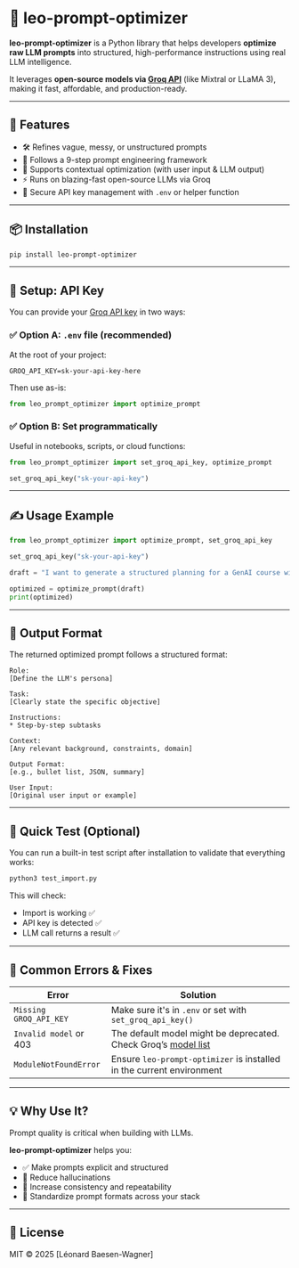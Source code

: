 # 🧠 leo-prompt-optimizer

**leo-prompt-optimizer** is a Python library that helps developers **optimize raw LLM prompts** into structured, high-performance instructions using real LLM intelligence.

It leverages **open-source models via [Groq API](https://console.groq.com/)** (like Mixtral or LLaMA 3), making it fast, affordable, and production-ready.

---

## 🚀 Features

- 🛠️ Refines vague, messy, or unstructured prompts
- 🧠 Follows a 9-step prompt engineering framework
- 🧩 Supports contextual optimization (with user input & LLM output)
- ⚡ Runs on blazing-fast open-source LLMs via Groq
- 🔐 Secure API key management with `.env` or helper function

---

## 📦 Installation

```bash
pip install leo-prompt-optimizer
````

---

## 🔧 Setup: API Key

You can provide your [Groq API key](https://console.groq.com/) in two ways:

### ✅ Option A: `.env` file (recommended)

At the root of your project:

```env
GROQ_API_KEY=sk-your-api-key-here
```

Then use as-is:

```python
from leo_prompt_optimizer import optimize_prompt
```

### ✅ Option B: Set programmatically

Useful in notebooks, scripts, or cloud functions:

```python
from leo_prompt_optimizer import set_groq_api_key, optimize_prompt

set_groq_api_key("sk-your-api-key")
```

---

## ✍️ Usage Example

```python
from leo_prompt_optimizer import optimize_prompt, set_groq_api_key

set_groq_api_key("sk-your-api-key")

draft = "I want to generate a structured planning for a GenAI course with communication adapted to enrolled members."

optimized = optimize_prompt(draft)
print(optimized)
```

---

## 📘 Output Format

The returned optimized prompt follows a structured format:

```text
Role:
[Define the LLM's persona]

Task:
[Clearly state the specific objective]

Instructions:
* Step-by-step subtasks

Context:
[Any relevant background, constraints, domain]

Output Format:
[e.g., bullet list, JSON, summary]

User Input:
[Original user input or example]
```

---

## 🧪 Quick Test (Optional)

You can run a built-in test script after installation to validate that everything works:

```bash
python3 test_import.py
```

This will check:

* Import is working ✅
* API key is detected ✅
* LLM call returns a result ✅

---

## 🧯 Common Errors & Fixes

| Error                  | Solution                                                                                               |
| ---------------------- | ------------------------------------------------------------------------------------------------------ |
| `Missing GROQ_API_KEY` | Make sure it's in `.env` or set with `set_groq_api_key()`                                              |
| `Invalid model` or 403 | The default model might be deprecated. Check Groq’s [model list](https://console.groq.com/docs/models) |
| `ModuleNotFoundError`  | Ensure `leo-prompt-optimizer` is installed in the current environment                                  |

---

## 💡 Why Use It?

Prompt quality is critical when building with LLMs.

**leo-prompt-optimizer** helps you:

* ✅ Make prompts explicit and structured
* 🚫 Reduce hallucinations
* 🔁 Increase consistency and repeatability
* 🧱 Standardize prompt formats across your stack

---

## 📄 License

MIT © 2025 \[Léonard Baesen-Wagner]